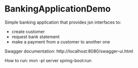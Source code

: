 # BankingApplicationDemo

Simple banking application that provides jsn interfaces to:
* create customer
* request bank statement
* make a payment from a customer to another one

Swagger documentation:
http://localhost:8080/swagger-ui.html

How to run:
mvn -pl server spring-boot:run
